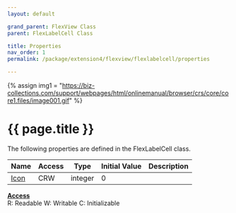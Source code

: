 ```yaml
---
layout: default

grand_parent: FlexView Class
parent: FlexLabelCell Class

title: Properties
nav_order: 1
permalink: /package/extension4/flexview/flexlabelcell/properties

---
```

{% assign img1 = "https://biz-collections.com/support/webpages/html/onlinemanual/browser/crs/core/core1.files/image001.gif" %}


# {{ page.title }}

The following properties are defined in the FlexLabelCell class.

|Name       | Access | Type   | Initial Value | Description |
|----------	|--------|--------|---------------|----------|
|[Icon](/package/extension4/flexview/flexlabelcell/properties/icon) | CRW | integer |  0 | |

<u><b>Access</b></u><br>
R: Readable
W: Writable
C: Initializable